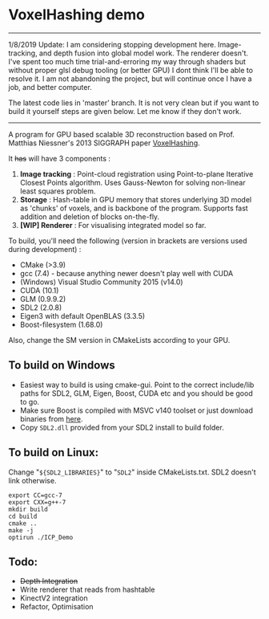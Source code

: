 # VoxelHashing demo

---
1/8/2019 Update: I am considering stopping development here. Image-tracking, and depth fusion into global model work. The renderer doesn't.
I've spent too much time trial-and-erroring my way through shaders but without proper glsl debug tooling (or better GPU) I dont think I'll be able to resolve it. I am not abandoning the project, but will continue once I have a job, and better computer.

The latest code lies in 'master' branch. It is not very clean but if you want to build it yourself steps are given below. Let me know if they don't work.

---

A program for GPU based scalable 3D reconstruction based on Prof. Matthias Niessner's 2013 SIGGRAPH paper [VoxelHashing](http://niessnerlab.org/papers/2013/4hashing/niessner2013hashing.pdf).

It ~~has~~ will have 3 components :
1. **Image tracking** : Point-cloud registration using Point-to-plane Iterative Closest Points algorithm. Uses Gauss-Newton for solving non-linear least squares problem.
2. **Storage** : Hash-table in GPU memory that stores underlying 3D model as 'chunks' of voxels, and is backbone of the program. Supports fast addition and deletion of blocks on-the-fly.
3. **[WIP] Renderer** : For visualising integrated model so far.

To build, you'll need the following (version in brackets are versions used during development)  :

* CMake (>3.9)
* gcc (7.4) - because anything newer doesn't play well with CUDA
* (Windows) Visual Studio Community 2015 (v14.0)
* CUDA (10.1)
* GLM (0.9.9.2)
* SDL2 (2.0.8)
* Eigen3 with default OpenBLAS (3.3.5)
* Boost-filesystem (1.68.0)

Also, change the SM version in CMakeLists according to your GPU.

## To build on Windows
* Easiest way to build is using cmake-gui. Point to the correct include/lib paths for SDL2, GLM, Eigen, Boost, CUDA etc and you should be good to go.
* Make sure Boost is compiled with MSVC v140 toolset or just download binaries from [here](https://sourceforge.net/projects/boost/files/boost-binaries/).
* Copy `SDL2.dll` provided from your SDL2 install to build folder.

## To build on Linux:
Change "`${SDL2_LIBRARIES}`" to "`SDL2`" inside CMakeLists.txt. SDL2 doesn't link otherwise.

    export CC=gcc-7
    export CXX=g++-7
    mkdir build
    cd build
    cmake ..
    make -j
    optirun ./ICP_Demo



## Todo:
* ~~Depth Integration~~
* Write renderer that reads from hashtable
* KinectV2 integration
* Refactor, Optimisation
